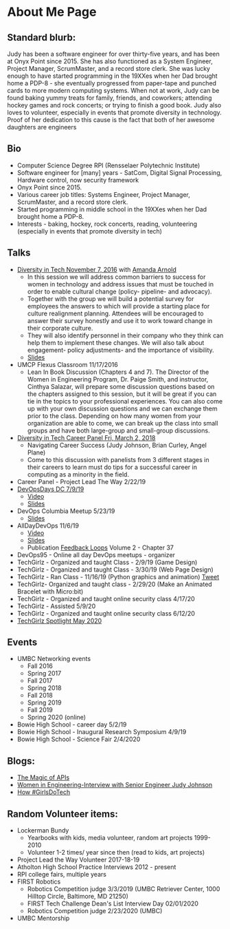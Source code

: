 # About Me Page

## Standard blurb:
Judy has been a software engineer for over thirty-five years, and has been at Onyx Point since 2015. She has also functioned as a System Engineer, Project Manager, ScrumMaster, and a record store clerk. She was lucky enough to have started programming in the 19XXes when her Dad brought home a PDP-8 - she eventually progressed from paper-tape and punched cards to more modern computing systems.  When not at work, Judy can be found baking yummy treats for family, friends, and coworkers; attending hockey games and rock concerts; or trying to finish a good book.  Judy also loves to volunteer, especially in events that promote diversity in technology. Proof of her dedication to this cause is the fact that both of her awesome daughters are engineers



## Bio

* Computer Science Degree RPI (Rensselaer Polytechnic Institute)
* Software engineer for [many] years - SatCom, Digital Signal Processing, Hardware control, now security framework
* Onyx Point since 2015. 
* Various career job titles: Systems Engineer, Project Manager, ScrumMaster, and a record store clerk. 
* Started programming in middle school in the 19XXes when her Dad brought home a PDP-8.
* Interests - baking, hockey, rock concerts, reading, volunteering (especially in events that promote diversity in tech)

## Talks
* [Diversity in Tech November 7, 2016](https://inclusion.cs.umd.edu/events/diversity/2016#collapse-2-15) with [Amanda Arnold](https://github.com/MandyPoppins)
  * In this session we will address common barriers to success for women in technology and address issues that must be touched in order to enable cultural change (policy- pipeline- and advocacy).
  * Together with the group we will build a potential survey for employees the answers to which will provide a starting place for culture realignment planning. Attendees will be encouraged to answer their survey honestly and use it to work toward change in their corporate culture.
  * They will also identify personnel in their company who they think can help them to implement these changes. We will also talk about engagement- policy adjustments- and the importance of visibility.
  * [Slides](https://github.com/judyj/Diversity-In-Tech/blob/master/Lead%20the%20Charge.pdf)
* UMCP Flexus Classroom  11/17/2016
  * Lean In Book Discussion (Chapters 4 and 7). The Director of the Women in Engineering Program, Dr. Paige Smith, and instructor, Cinthya Salazar, will prepare some discussion questions based on the chapters assigned to this session, but it will be great if you can tie in the topics to your professional experiences. You can also come up with your own discussion questions and we can exchange them prior to the class. Depending on how many women from your organization are able to come, we can break up the class into small groups and have both large-group and small-group discussions.
* [Diversity in Tech Career Panel Fri, March 2, 2018](https://inclusion.cs.umd.edu/events/diversity/2018)
  * Navigating Career Success (Judy Johnson, Brian Curley, Angel Plane)
  * Come to this discussion with panelists from 3 different stages in their careers to learn must do tips for a successful career in computing as a minority in the field.
* Career Panel - Project Lead The Way 2/22/19
* [DevOpsDays DC 7/9/19](https://devopsdaysdc2019.busyconf.com/schedule#activity_5cc39ad2426e88c873000008) 
  * [Video](https://youtu.be/cLVzFQNCFtE)  
  * [Slides](https://drive.google.com/file/d/1CDy-y0zVWiznCXEwCDvXYodQ96_-OAeR/view?usp=sharing) 
* DevOps Columbia Meetup 5/23/19
  * [Slides](https://drive.google.com/file/d/0B3VjMpptCFN1VDhLODJHemJtWExfN1U0NmpKX2hMNkQyQVZB/view?usp=sharing) 
* AllDayDevOps 11/6/19
  * [Video](https://play.vidyard.com/RzYqzdF82cwPFavqPwmihH)
  * [Slides](https://www.slideshare.net/judyfinkjohnson/the-science-of-compliance-early-code-to-secure-your-node)
  * Publication [Feedback Loops](https://www.amazon.com/Feedback-Loops-Voices-All-DevOps/dp/B0892HNXKV/) Volume 2 - Chapter 37  
* DevOps95 - Online all day DevOps meetups - organizer 
* TechGirlz - Organized and taught Class - 2/9/19 (Game Design)
* TechGirlz - Organized and taught Class - 3/30/19 (Web Page Design)
* TechGirlz  - Ran Class - 11/16/19 (Python graphics and animation) [Tweet](https://twitter.com/miz_j/status/1195793150670979073?s=20) 
* TechGirlz- Organized and taught class - 2/29/20 (Make an Animated Bracelet with Micro:bit)
* TechGirlz - Organized and taught online security class 4/17/20
* TechGirlz - Assisted 5/9/20
* TechGirlz - Organized and taught online security class 6/12/20
* [TechGirlz Spotlight May 2020](https://www.techgirlz.org/volunteer-spotlight-judy-johnson/)


## Events
* UMBC Networking events
  * Fall 2016 
  * Spring 2017
  * Fall 2017
  * Spring 2018
  * Fall 2018
  * Spring 2019
  * Fall 2019
  * Spring 2020 (online)
* Bowie High School - career day 5/2/19
* Bowie High School - Inaugural Research Symposium 4/9/19
* Bowie High School - Science Fair 2/4/2020


## Blogs:
* [The Magic of APIs](https://www.onyxpoint.com/blog/magic-of-apis/)
* [Women in Engineering-Interview with Senior Engineer Judy Johnson](https://www.onyxpoint.com/blog/women-in-engineering-interview-judy/)
* [How #GirlsDoTech](https://www.onyxpoint.com/blog/howgirlsdotech/)


## Random Volunteer items:
* Lockerman Bundy
  * Yearbooks with kids, media volunteer, random art projects 1999-2010
  * Volunteer 1-2 times/ year since then (read to kids, art projects)
* Project Lead the Way Volunteer 2017-18-19
* Atholton High School Practice Interviews 2012 - present
* RPI college fairs, multiple years
* FIRST Robotics
  * Robotics Competition judge 3/3/2019 (UMBC Retriever Center, 1000 Hilltop Circle, Baltimore, MD 21250)
  * FIRST Tech Challenge Dean's List Interview Day 02/01/2020
  * Robotics Competition judge 2/23/2020 (UMBC)
* UMBC Mentorship

